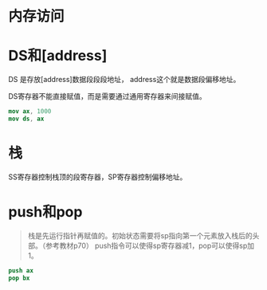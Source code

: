 # 内存访问
# DS和[address]
DS 是存放[address]数据段段段地址， address这个就是数据段偏移地址。

DS寄存器不能直接赋值，而是需要通过通用寄存器来间接赋值。
```nasm
mov ax, 1000
mov ds, ax
```

# 栈
SS寄存器控制栈顶的段寄存器，SP寄存器控制偏移地址。

# push和pop
> 栈是先运行指针再赋值的。初始状态需要将sp指向第一个元素放入栈后的头部。（参考教材p70）
push指令可以使得sp寄存器减1，pop可以使得sp加1。
```nasm
push ax
pop bx
```